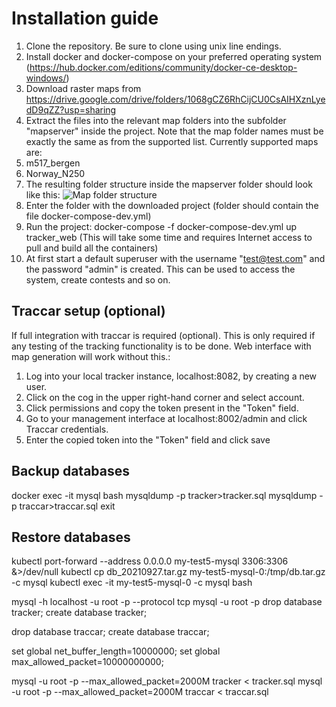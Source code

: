 # Installation guide
1. Clone the repository. Be sure to clone using unix line endings.
2. Install docker and docker-compose on your preferred operating system (https://hub.docker.com/editions/community/docker-ce-desktop-windows/)
2. Download raster maps from https://drive.google.com/drive/folders/1068gCZ6RhCijCU0CsAIHXznLyedD9qZZ?usp=sharing
3. Extract the files into the relevant map folders into the subfolder "mapserver" inside the project. Note that the map folder names 
must be exactly the same as from the supported list. Currently supported maps are:
  1. m517_bergen
  2. Norway_N250
3. The resulting folder structure inside the mapserver folder should look like this:
![Map folder structure](https://github.com/kolaf/live_tracking/blob/master/map_directory_structure.png "Map folder structure")
3. Enter the folder with the downloaded project (folder should contain the file docker-compose-dev.yml)
4. Run the project: docker-compose -f docker-compose-dev.yml up tracker_web (This will take some time and requires 
Internet access to pull and build all the containers)
5. At first start a default superuser with the username "test@test.com" and the password "admin" is created. This can 
be used to access the system, create contests and so on.

## Traccar setup (optional)
If full integration with traccar is required (optional). This is only required if any testing of the tracking 
functionality is to be done. Web interface with map generation will work without this.:
  1. Log into your local tracker instance, localhost:8082, by creating a new user.
  2. Click on the cog in the upper right-hand corner and select account.
  3. Click permissions and copy the token present in the "Token" field.
  4. Go to your management interface at localhost:8002/admin and click Traccar credentials.
  5. Enter the copied token into the "Token" field and click save

## Backup databases
docker exec -it mysql bash
mysqldump -p tracker>tracker.sql
mysqldump -p traccar>traccar.sql
exit

## Restore databases
kubectl port-forward --address 0.0.0.0 my-test5-mysql 3306:3306 &>/dev/null
kubectl cp db_20210927.tar.gz my-test5-mysql-0:/tmp/db.tar.gz -c mysql
kubectl exec -it my-test5-mysql-0 -c mysql bash

mysql -h localhost -u root -p --protocol tcp
mysql -u root -p
drop database tracker;
create database tracker;

drop database traccar;
create database traccar;

set global net_buffer_length=10000000; 
set global max_allowed_packet=10000000000;

mysql -u root -p --max_allowed_packet=2000M tracker < tracker.sql
mysql -u root -p --max_allowed_packet=2000M traccar < traccar.sql